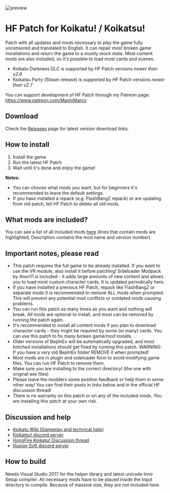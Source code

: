 ![preview](https://user-images.githubusercontent.com/39247311/49796741-cf723180-fd3d-11e8-8b8a-2d4d3de6b568.PNG)
# HF Patch for Koikatu! / Koikatsu!
Patch with all updates and mods necessary to play the game fully uncensored and translated to English. It can repair most broken game installations and return the game to a mostly stock state. Most content mods are also included, so it's possible to load most cards and scenes.

- Koikatu Darkness DLC is supported by HF Patch versions *newer than v2.6*
- Koikatsu Party (Steam release) is supported by HF Patch versions *newer than v2.7*

You can support development of HF Patch through my Patreon page: https://www.patreon.com/ManlyMarco

## Download
Check the [Releases](https://github.com/ManlyMarco/KK-HF_Patch/releases) page for latest version download links.

## How to install
1. Install the game
2. Run the latest HF Patch
3. Wait until it's done and enjoy the game!

**Notes:**
- You can choose what mods you want, but for beginners it's recommended to leave the default settings.
- If you have installed a repack (e.g. FlashBangZ repack) or are updating from old patch, tell HF Patch to delete all old mods.

## What mods are included?
You can see a list of all included mods [here](https://github.com/ManlyMarco/KK-HF_Patch/blob/master/patch.iss#L24-L85) (lines that contain mods are highlighted, Description contains the mod name and version number).

## Important notes, please read
- This patch requires the full game to be already installed. If you want to use the VR module, also install it before patching!
Sideloader Modpack by Anon11 is included - it adds large amounts of new content and allows you to load most custom character cards. It is updated periodically here.
- If you have installed a previous HF Patch, repack like FlashBangZ or separate mods it is recommended to remove ALL mods when prompted. This will prevent any potential mod conflicts or outdated mods causing problems.
- You can run this patch as many times as you want and nothing will break. All mods are optional to install, and most can be removed by running the patch again.
- It's recommended to install all content mods if you plan to download character cards - they might be required by some (or many) cards.
You can use this patch to fix many broken game/mod installs.
- Older versions of BepInEx will be automatically upgraded, and most botched installations should get fixed by running this patch. WARNING: If you have a very old BepInEx folder REMOVE it when prompted!
- Most mods are in plugin and sideloader form to avoid modifying game files. You can run HF Patch to remove them.
- Make sure you are installing to the correct directory! (the one with original exe files)
- Please leave the modders some positive feedback or help them in some other way! You can find their posts in links below and in the official HF discussion thread!
- There is no warranty on this patch or on any of the included mods. You are installing this patch at your own risk.

## Discussion and help
- [Koikatu Wiki (Gameplay and technical help)](https://wiki.anime-sharing.com/hgames/index.php?title=Koikatu)
- [Koikatsu! discord server](https://discord.gg/zS5vJYS)
- [HongFire Koikatu! Discussion thread](http://www.hongfire.com/forum/forum/hentai-lair/hentai-game-discussion/5921249)
- [Illusion Soft discord server](https://discord.gg/F3bDEFE)

## How to build
Needs Visual Studio 2017 for the helper library and latest unicode Inno Setup compiler. All necessary mods have to be placed inside the Input directory to compile. Because of massive size, they are not included here.
